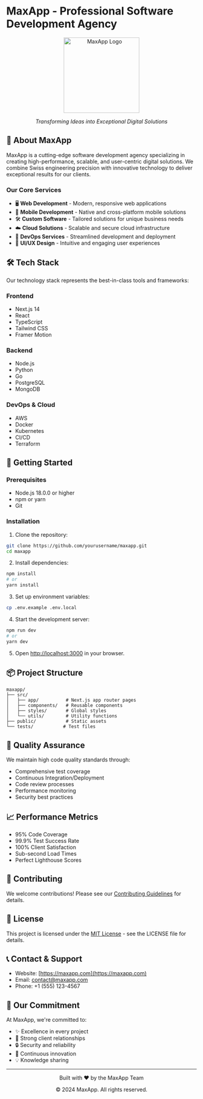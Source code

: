 # MaxApp - Professional Software Development Agency

<div align="center">
  <img src="public/images/logo.png" alt="MaxApp Logo" width="200"/>
  <p><em>Transforming Ideas into Exceptional Digital Solutions</em></p>
</div>

## 🚀 About MaxApp

MaxApp is a cutting-edge software development agency specializing in creating high-performance, scalable, and user-centric digital solutions. We combine Swiss engineering precision with innovative technology to deliver exceptional results for our clients.

### Our Core Services

- 🖥️ **Web Development** - Modern, responsive web applications
- 📱 **Mobile Development** - Native and cross-platform mobile solutions
- 🛠️ **Custom Software** - Tailored solutions for unique business needs
- ☁️ **Cloud Solutions** - Scalable and secure cloud infrastructure
- 🔄 **DevOps Services** - Streamlined development and deployment
- 🎨 **UI/UX Design** - Intuitive and engaging user experiences

## 🛠️ Tech Stack

Our technology stack represents the best-in-class tools and frameworks:

### Frontend

- Next.js 14
- React
- TypeScript
- Tailwind CSS
- Framer Motion

### Backend

- Node.js
- Python
- Go
- PostgreSQL
- MongoDB

### DevOps & Cloud

- AWS
- Docker
- Kubernetes
- CI/CD
- Terraform

## 🚀 Getting Started

### Prerequisites

- Node.js 18.0.0 or higher
- npm or yarn
- Git

### Installation

1. Clone the repository:

```bash
git clone https://github.com/yourusername/maxapp.git
cd maxapp
```

2. Install dependencies:

```bash
npm install
# or
yarn install
```

3. Set up environment variables:

```bash
cp .env.example .env.local
```

4. Start the development server:

```bash
npm run dev
# or
yarn dev
```

5. Open [http://localhost:3000](http://localhost:3000) in your browser.

## 📦 Project Structure

```
maxapp/
├── src/
│   ├── app/          # Next.js app router pages
│   ├── components/   # Reusable components
│   ├── styles/       # Global styles
│   └── utils/        # Utility functions
├── public/           # Static assets
└── tests/           # Test files
```

## 🧪 Quality Assurance

We maintain high code quality standards through:

- Comprehensive test coverage
- Continuous Integration/Deployment
- Code review processes
- Performance monitoring
- Security best practices

## 📈 Performance Metrics

- 95% Code Coverage
- 99.9% Test Success Rate
- 100% Client Satisfaction
- Sub-second Load Times
- Perfect Lighthouse Scores

## 🤝 Contributing

We welcome contributions! Please see our [Contributing Guidelines](CONTRIBUTING.md) for details.

## 📄 License

This project is licensed under the [MIT License](LICENSE.md) - see the LICENSE file for details.

## 📞 Contact & Support

- Website: [https://maxapp.com](https://maxapp.com)
- Email: contact@maxapp.com
- Phone: +1 (555) 123-4567

## 🌟 Our Commitment

At MaxApp, we're committed to:

- ✨ Excellence in every project
- 🤝 Strong client relationships
- 🔒 Security and reliability
- 🚀 Continuous innovation
- 💡 Knowledge sharing

---

<div align="center">
  <p>Built with ❤️ by the MaxApp Team</p>
  <p>© 2024 MaxApp. All rights reserved.</p>
</div>
